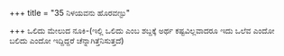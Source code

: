 +++
title = "35 ನಿಳಯವನು ಹೊರವಣ್ಟು"

+++
ಒಲಿದು ಮೇಲುದ ನೂಕಿ-(ಇಲ್ಲಿ ಒಲಿದು ಎಂಬ ಶಬ್ದಕ್ಕೆ ಅರ್ಥ ಕಷ್ಟವಿಲ್ಲವಾದರೂ ಇದು ಒಲೆವ ಎಂದೋ ಬಲಿದು ಎಂದೋ ಇದ್ದಿದ್ದರೆ ಚೆನ್ನಾಗಿತ್ತೆನಿಸುತ್ತದೆ)